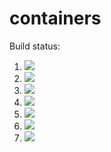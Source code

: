 # containers

Build status:
1. [![](https://github.com/brandonsrho57/oop_containers/workflows/tests-fibonacci/badge.svg)](https://github.com/brandonsrho57/oop_containers/actions?query=workflow%3Atests-fibonacci)
1. [![](https://github.com/brandonsrho57/oop_containers/workflows/tests-range/badge.svg)](https://github.com/brandonsrho57/oop_containers/actions?query=workflow%3Atests-range)
1. [![](https://github.com/brandonsrho57/oop_containers/workflows/tests-unicode/badge.svg)](https://github.com/brandonsrho57/oop_containers/actions?query=workflow%3Atests-unicode)
1. [![](https://github.com/brandonsrho57/oop_containers/workflows/tests-BST/badge.svg)](https://github.com/brandonsrho57/oop_containers/actions?query=workflow%3Atests-BST)
1. [![](https://github.com/brandonsrho57/oop_containers/workflows/tests-BinaryTree/badge.svg)](https://github.com/brandonsrho57/oop_containers/actions?query=workflow%3Atests-BinaryTree)
1. [![](https://github.com/brandonsrho57/oop_containers/workflows/tests-AVLTree/badge.svg)](https://github.com/brandonsrho57/oop_containers/actions?query=workflow%3Atests-AVLTree)
1. [![](https://github.com/brandonsrho57/oop_containers/workflows/tests-Heap/badge.svg)](https://github.com/brandonsrho57/oop_containers/actions?query=workflow%3Atests-Heap)
